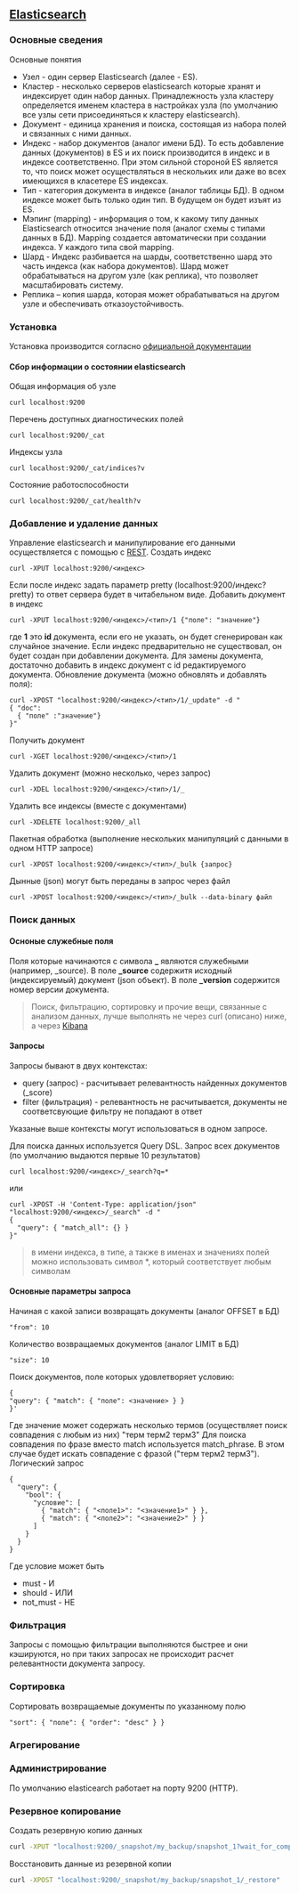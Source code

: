 ## [Elasticsearch](https://www.elastic.co/products/elasticsearch)
### Основные сведения
Основные понятия
* Узел - один сервер Elasticsearch (далее - ES).
* Кластер - несколько серверов elasticsearch которые хранят и индексирует один набор данных. Принадлежность узла кластеру определяется именем кластера в настройках узла (по умолчанию все узлы сети присоединяться к кластеру elasticsearch).
* Документ - единица хранения и поиска, состоящая из набора полей и связанных с ними данных.
* Индекс - набор документов (аналог имени БД). То есть добавление данных (документов) в ES и их поиск производится в индекс и в индексе соответственно. При этом сильной стороной ES является то, что поиск может осуществляться в нескольких или даже во всех имеющихся в класетере ES индексах.
* Тип - категория документа в индексе (аналог таблицы БД). В одном индексе может быть только один тип. В будущем он будет изъят из ES.
* Мэпинг (mapping) - информация о том, к какому типу данных Elasticsearch относится значение поля (аналог схемы с типами данных в БД). Mapping создается автоматически при создании индекса. У каждого типа свой mapping.
* Шард - Индекс разбивается на шарды, соответственно шард это часть индекса (как набора документов). Шард может обрабатываться на другом узле (как реплика), что позволяет масштабировать систему.
* Реплика – копия шарда, которая может обрабатываться на другом узле и обеспечивать отказоустойчивость.
### Установка
Установка производится согласно [официальной документации](https://www.elastic.co/guide/en/elasticsearch/reference/current/_installation.html)
#### Сбор информации о состоянии elasticsearch
Общая информация об узле
```shell
curl localhost:9200
```
Перечень доступных диагностических полей
```shell
curl localhost:9200/_cat
```
Индексы узла
```shell
curl localhost:9200/_cat/indices?v
```
Состояние работоспособности
```shell
curl localhost:9200/_cat/health?v
```
### Добавление и удаление данных
Управление elasticsearch и манипулирование его данными осуществляется с помощью с [REST](https://ru.wikipedia.org/wiki/REST).
Создать индекс
```shell
curl -XPUT localhost:9200/<индекс>
```
Если после индекс задать параметр pretty (localhost:9200/индекс?pretty) то ответ сервера будет в читабельном виде.
Добавить документ в индекс
```shell
curl -XPUT localhost:9200/<индекс>/<тип>/1 {"поле": "значение"}
```
где **1** это **id** документа, если его не указать, он будет сгенерирован как случайное значение.
Если индекс предварительно не существовал, он будет создан при добавлении документа.
Для замены документа, достаточно добавить в индекс документ с id редактируемого документа.
Обновление документа (можно обновлять и добавлять поля):
```shell
curl -XPOST "localhost:9200/<индекс>/<тип>/1/_update" -d "
{ "doc":
  { "поле" :"значение"}
}"
```
Получить документ
```shell
curl -XGET localhost:9200/<индекс>/<тип>/1
```
Удалить документ (можно несколько, через запрос)
```shell
curl -XDEL localhost:9200/<индекс>/<тип>/1/_
```
Удалить все индексы (вместе с документами)
```shell
curl -XDELETE localhost:9200/_all
```
Пакетная обработка (выполнение нескольких манипуляций с данными в одном HTTP запросе)
```shell
curl -XPOST localhost:9200/<индекс>/<тип>/_bulk {запрос}
```
Дынные (json) могут быть переданы в запрос через файл
```shell
curl -XPOST localhost:9200/<индекс>/<тип>/_bulk --data-binary файл
```
### Поиск данных
#### Осноные служебные поля
Поля которые начинаются с символа **_** являются служебными (например, _source).
В поле **_source** содержитя исходный (индексируемый) документ (json объект).
В поле **_version** содержится номер версии документа.
> Поиск, фильтрацию, сортировку и прочие вещи, связанные с анализом данных, лучше выполнять не через curl (описано) ниже, а через [Kibana](./kibana.md)

#### Запросы
Запросы бывают в двух контекстах:
* query (запрос) - расчитывает релевантность найденных документов (_score)
* filter (фильтрация) - релевантность не расчитывается, документы не соответсвующие фильтру не попадают в ответ

Указаные выше контексты могут использоваться в одном запросе.

Для поиска данных используется Query DSL.
Запрос всех документов (по умолчанию выдаются первые 10 результатов)
```shell
curl localhost:9200/<индекс>/_search?q=*
```
или
```shell
curl -XPOST -H 'Content-Type: application/json" "localhost:9200/<индекс>/_search" -d "
{
  "query": { "match_all": {} }
}"
```
> в имени индекса, в типе, а также в именах и значениях полей можно использовать символ *, который соответствует любым символам


#### Основные параметры запроса
Начиная с какой записи возвращать документы (аналог OFFSET в БД)
```shell
"from": 10
```
Количество возвращаемых документов (аналог LIMIT в БД)
```shell
"size": 10
```
Поиск документов, поле которых удовлетворяет условию:
```shell
{
"query": { "match": { "поле": <значение> } }
}'
```
Где значение может содержать несколько термов (осуществляет поиск совпадения с любым из них)
"терм терм2 терм3"
Для поиска совпадения по фразе вместо match используется match_phrase.
В этом случае будет искать совпадение с фразой ("терм терм2 терм3").
Логический запрос
```shell
{
  "query": {
    "bool": {
      "условие": [
        { "match": { "<поле1>": "<значение1>" } },
        { "match": { "<поле2>": "<значение2>" } }
      ]
    }
  }
}
```
Где условие может быть
* must - И
* should - ИЛИ
* not_must - НЕ
### Фильтрация
Запросы с помощью фильтрации выполняются быстрее и они кэшируются, но при таких запросах не происходит расчет релевантности документа запросу.

### Сортировка
Сортировать возвращаемые документы по указанному полю
```shell
"sort": { "поле": { "order": "desc" } }
```
### Агрегирование

### Администрирование
По умолчанию elasticearch работает на порту 9200 (HTTP).
###  Резервное копирование
Создать резервную копию данных
```bash
curl -XPUT "localhost:9200/_snapshot/my_backup/snapshot_1?wait_for_completion=true"
```
Восстановить данные из резервной копии
```bash
curl -XPOST "localhost:9200/_snapshot/my_backup/snapshot_1/_restore"
```
